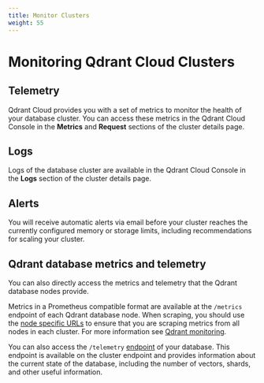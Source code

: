 ```yaml
---
title: Monitor Clusters
weight: 55
---
```


# Monitoring Qdrant Cloud Clusters

## Telemetry

Qdrant Cloud provides you with a set of metrics to monitor the health of your database cluster. You can access these metrics in the Qdrant Cloud Console in the **Metrics** and **Request** sections of the cluster details page.

## Logs

Logs of the database cluster are available in the Qdrant Cloud Console in the **Logs** section of the cluster details page.

## Alerts

You will receive automatic alerts via email before your cluster reaches the currently configured memory or storage limits, including recommendations for scaling your cluster.

## Qdrant database metrics and telemetry

You can also directly access the metrics and telemetry that the Qdrant database nodes provide.

Metrics in a Prometheus compatible format are available at the `/metrics` endpoint of each Qdrant database node. When scraping, you should use the [node specific URLs](/documentation/cloud/cluster-access/#node-specific-endpoints) to ensure that you are scraping metrics from all nodes in each cluster. For more information see [Qdrant monitoring](/documentation/guides/monitoring/).

You can also access the `/telemetry` [endpoint](https://api.qdrant.tech/api-reference/service/telemetry) of your database. This endpoint is available on the cluster endpoint and provides information about the current state of the database, including the number of vectors, shards, and other useful information.